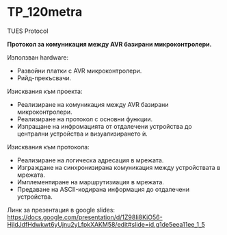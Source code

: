 # TP_120metra
TUES Protocol

**Протокол за комуникация между AVR базирани микроконтролери.**

Използван hardware:
*	Развойни платки с AVR микроконтролери.
*	Рийд-прекъсвачи.

Изисквания към проекта:
*	Реализиране на комуникация между AVR базирани микроконтролери.
*	Реализиране на протокол с основни функции.
*	Изпращане на инфромацията от отдалечени устройства до централни устройства и визуализирането ѝ.
	
Изисквания към протокола:
*	Реализиране на логическа адресация в мрежата.
*	Изграждане на синхронизирана комуникация между устройствата в мрежата.
*	Имплементиране на маршрутизиация в мрежата.
*	Предаване на ASCII-кодирана информация до отдалечени устройства.

Линк за презентация в google slides:
https://docs.google.com/presentation/d/1Z98Ii8KiO56-HjldJdfHdwkwt6yUjnu2yLfpkXAKM58/edit#slide=id.g1de5eea11ee_1_5
